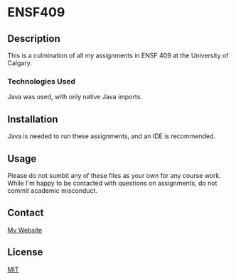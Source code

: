 # ENSF409

## Description
This is a culmination of all my assignments in ENSF 409 at the University of Calgary.

### Technologies Used
Java was used, with only native Java imports.

## Installation
Java is needed to run these assignments, and an IDE is recommended.

## Usage
Please do not sumbit any of these files as your own for any course work. While I'm happy to be contacted with questions on assignments, do not commit academic misconduct.

## Contact
[My Website](https://thesixtium.github.io/)

## License
[MIT](https://choosealicense.com/licenses/mit/)
